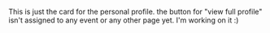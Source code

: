 This is just the card for the personal profile.
the button for "view full profile" isn't assigned to any event or any other page yet.
I'm working on it :)
